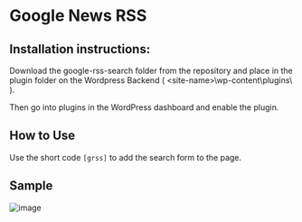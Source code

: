 # Google News RSS 

## Installation instructions:

Download the google-rss-search folder from the repository and place in the plugin folder on the Wordpress Backend ( \<site-name>\wp-content\plugins\ ).

Then go into plugins in the WordPress dashboard and enable the plugin. 

## How to Use

Use the short code ```[grss]``` to add the search form to the page. 

## Sample

![image](https://github.com/user-attachments/assets/7e7de28f-55a2-44ca-a7b6-86dcb0124237)
